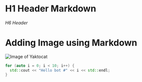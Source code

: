 # H1 Header Markdown
###### H6 Header


# Adding Image using Markdown
![Image of Yaktocat](https://octodex.github.com/images/yaktocat.png)

``` C++
for (auto i = 0; i < 10; i++) {
  std::cout << "Hello bot #" << i << std::endl;
}

```
